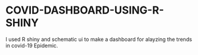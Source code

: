 # COVID-DASHBOARD-USING-R-SHINY
I used R shiny and schematic ui to make a dashboard for alayzing the trends in covid-19 Epidemic.
